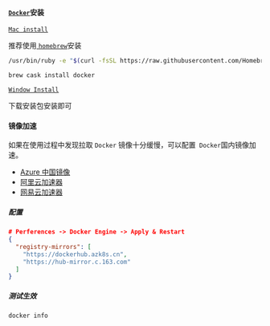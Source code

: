 #### [`Docker`](https://docs.docker.com/)安装

[`Mac install`](https://docs.docker.com/docker-for-mac/install/)

推荐使用[ `homebrew`](https://brew.sh/)安装

```sh
/usr/bin/ruby -e "$(curl -fsSL https://raw.githubusercontent.com/Homebrew/install/master/install)"
```



```sh
brew cask install docker
```

[`Window Install`](https://docs.docker.com/docker-for-windows/install/)

下载安装包安装即可

#### 镜像加速

如果在使用过程中发现拉取 `Docker` 镜像十分缓慢，可以配置` Docker`国内镜像加速。

- [Azure 中国镜像](https://github.com/Azure/container-service-for-azure-china/blob/master/aks/README.md#22-container-registry-proxy)
- [阿里云加速器](https://cr.console.aliyun.com/cn-hangzhou/mirrors)
- [网易云加速器](https://www.163yun.com/help/documents/56918246390157312)

##### 配置

```json
# Perferences -> Docker Engine -> Apply & Restart
{
  "registry-mirrors": [
    "https://dockerhub.azk8s.cn",
    "https://hub-mirror.c.163.com"
  ]
}
```

##### 测试生效

```sh
docker info
```

